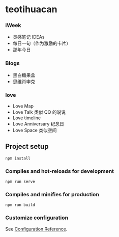 # teotihuacan

### iWeek

- 灵感笔记 IDEAs
- 每日一句（作为激励的卡片）
- 那年今日

### Blogs

- 黑白糖果盒
- 思维肖申克

### love

- Love Map
- Love Talk 类似 QQ 的说说
- Love timeline
- Love Anniversary 纪念日
- Love Space 类似空间

## Project setup

```
npm install
```

### Compiles and hot-reloads for development

```
npm run serve
```

### Compiles and minifies for production

```
npm run build
```

### Customize configuration

See [Configuration Reference](https://cli.vuejs.org/config/).

